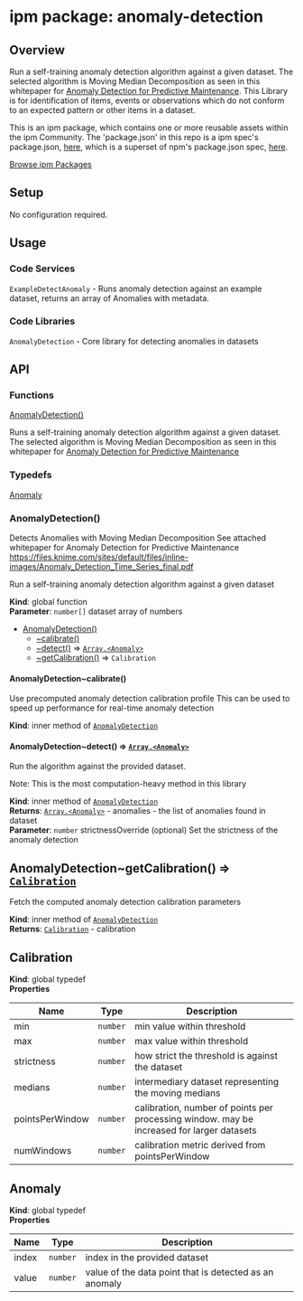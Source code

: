 
# ipm package: anomaly-detection

## Overview

Run a self-training anomaly detection algorithm against a given dataset. The selected algorithm is Moving Median Decomposition as seen in this whitepaper for [Anomaly Detection for Predictive Maintenance](https://files.knime.com/sites/default/files/inline-images/Anomaly_Detection_Time_Series_final.pdf). This Library is for identification of items, events or observations which do not conform to an expected pattern or other items in a dataset.

This is an ipm package, which contains one or more reusable assets within the ipm Community. The 'package.json' in this repo is a ipm spec's package.json, [here](https://docs.clearblade.com/v/3/6-ipm/spec), which is a superset of npm's package.json spec, [here](https://docs.npmjs.com/files/package.json).

[Browse ipm Packages](https://ipm.clearblade.com)

## Setup

No configuration required.

## Usage

### Code Services

`ExampleDetectAnomaly` - Runs anomaly detection against an example dataset, returns an array of Anomalies with metadata.

### Code Libraries

`AnomalyDetection` - Core library for detecting anomalies in datasets


## API

### Functions

<dl>
<dt><a href="#AnomalyDetection">AnomalyDetection()</a></dt>
</dl>

Runs a self-training anomaly detection algorithm against a given dataset. The selected algorithm is Moving Median Decomposition as seen in this whitepaper for [Anomaly Detection for Predictive Maintenance](https://files.knime.com/sites/default/files/inline-images/Anomaly_Detection_Time_Series_final.pdf)  







### Typedefs

<dl>
<dt><a href="#Anomaly">Anomaly</a></dt>
<dd></dd>
</dl>

<a name="AnomalyDetection"></a>

### AnomalyDetection()
Detects Anomalies with Moving Median Decomposition
See attached whitepaper for Anomaly Detection for Predictive Maintenance
https://files.knime.com/sites/default/files/inline-images/Anomaly_Detection_Time_Series_final.pdf

Run a self-training anomaly detection algorithm against a given dataset

**Kind**: global function  
**Parameter**: <code>number[]</code> dataset array of numbers  

* [AnomalyDetection()](#AnomalyDetection)
    * [~calibrate()](#AnomalyDetection..calibrate)
    * [~detect()](#AnomalyDetection..detect) ⇒ [<code>Array.&lt;Anomaly&gt;</code>](#Anomaly)
    * [~getCalibration()](#AnomalyDetection..getCalibration) ⇒ <code>Calibration</code>

<a name="AnomalyDetection..calibrate"></a>

#### AnomalyDetection~calibrate()
Use precomputed anomaly detection calibration profile
This can be used to speed up performance for real-time anomaly detection

**Kind**: inner method of [<code>AnomalyDetection</code>](#AnomalyDetection)  
<a name="AnomalyDetection..detect"></a>

#### AnomalyDetection~detect() ⇒ [<code>Array.&lt;Anomaly&gt;</code>](#Anomaly)
Run the algorithm against the provided dataset.

Note: This is the most computation-heavy method in this library

**Kind**: inner method of [<code>AnomalyDetection</code>](#AnomalyDetection)  
**Returns**: [<code>Array.&lt;Anomaly&gt;</code>](#Anomaly) - anomalies - the list of anomalies found in dataset  
**Parameter**: <code>number</code> strictnessOverride (optional) Set the strictness of the anomaly detection  
<a name="AnomalyDetection..getCalibration"></a>

## AnomalyDetection~getCalibration() ⇒ [<code>Calibration</code>](#Calibration)
Fetch the computed anomaly detection calibration parameters

**Kind**: inner method of [<code>AnomalyDetection</code>](#AnomalyDetection)  
**Returns**: [<code>Calibration</code>](#Calibration) - calibration  
<a name="Calibration"></a>

## Calibration
**Kind**: global typedef  
**Properties**

| Name | Type | Description |
| --- | --- | --- |
| min | <code>number</code> | min value within threshold |
| max | <code>number</code> | max value within threshold |
| strictness | <code>number</code> | how strict the threshold is against the dataset |
| medians | <code>number</code> | intermediary dataset representing the moving medians |
| pointsPerWindow | <code>number</code> | calibration, number of points per processing window. may be increased for larger datasets |
| numWindows | <code>number</code> | calibration metric derived from pointsPerWindow |

<a name="Anomaly"></a>

## Anomaly
**Kind**: global typedef  
**Properties**

| Name | Type | Description |
| --- | --- | --- |
| index | <code>number</code> | index in the provided dataset |
| value | <code>number</code> | value of the data point that is detected as an anomaly |

